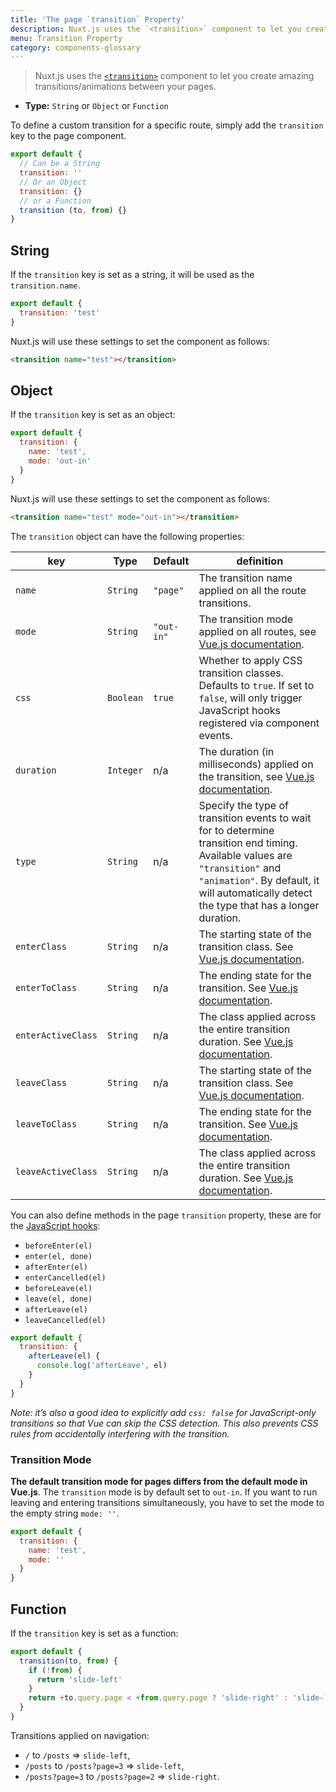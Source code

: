 ```yaml
---
title: 'The page `transition` Property'
description: Nuxt.js uses the `<transition>` component to let you create and apply amazing transitions/animations as you navigate between your pages.
menu: Transition Property
category: components-glossary
---
```


> Nuxt.js uses the [`<transition>`](https://vuejs.org/v2/guide/transitions.html#Transitioning-Single-Elements-Components) component to let you create amazing transitions/animations between your pages.

- **Type:** `String` or `Object` or `Function`

To define a custom transition for a specific route, simply add the `transition` key to the page component.

```js
export default {
  // Can be a String
  transition: ''
  // Or an Object
  transition: {}
  // or a Function
  transition (to, from) {}
}
```

## String

If the `transition` key is set as a string, it will be used as the `transition.name`.

```js
export default {
  transition: 'test'
}
```

Nuxt.js will use these settings to set the component as follows:

```html
<transition name="test"></transition>
```

## Object

If the `transition` key is set as an object:

```js
export default {
  transition: {
    name: 'test',
    mode: 'out-in'
  }
}
```

Nuxt.js will use these settings to set the component as follows:

```html
<transition name="test" mode="out-in"></transition>
```

The `transition` object can have the following properties:

| key                | Type      | Default    | definition                                                                                                                                                                                                                 |
| ------------------ | --------- | ---------- | -------------------------------------------------------------------------------------------------------------------------------------------------------------------------------------------------------------------------- |
| `name`             | `String`  | `"page"`   | The transition name applied on all the route transitions.                                                                                                                                                                  |
| `mode`             | `String`  | `"out-in"` | The transition mode applied on all routes, see [Vue.js documentation](https://vuejs.org/v2/guide/transitions.html#Transition-Modes).                                                                                       |
| `css`              | `Boolean` | `true`     | Whether to apply CSS transition classes. Defaults to `true`. If set to `false`, will only trigger JavaScript hooks registered via component events.                                                                        |
| `duration`         | `Integer` | n/a        | The duration (in milliseconds) applied on the transition, see [Vue.js documentation](https://vuejs.org/v2/guide/transitions.html#Explicit-Transition-Durations).                                                           |
| `type`             | `String`  | n/a        | Specify the type of transition events to wait for to determine transition end timing. Available values are `"transition"` and `"animation"`. By default, it will automatically detect the type that has a longer duration. |
| `enterClass`       | `String`  | n/a        | The starting state of the transition class. See [Vue.js documentation](https://vuejs.org/v2/guide/transitions.html#Custom-Transition-Classes).                                                                             |
| `enterToClass`     | `String`  | n/a        | The ending state for the transition. See [Vue.js documentation](https://vuejs.org/v2/guide/transitions.html#Custom-Transition-Classes).                                                                                    |
| `enterActiveClass` | `String`  | n/a        | The class applied across the entire transition duration. See [Vue.js documentation](https://vuejs.org/v2/guide/transitions.html#Custom-Transition-Classes).                                                                |
| `leaveClass`       | `String`  | n/a        | The starting state of the transition class. See [Vue.js documentation](https://vuejs.org/v2/guide/transitions.html#Custom-Transition-Classes).                                                                             |
| `leaveToClass`     | `String`  | n/a        | The ending state for the transition. See [Vue.js documentation](https://vuejs.org/v2/guide/transitions.html#Custom-Transition-Classes).                                                                                    |
| `leaveActiveClass` | `String`  | n/a        | The class applied across the entire transition duration. See [Vue.js documentation](https://vuejs.org/v2/guide/transitions.html#Custom-Transition-Classes).                                                                |

You can also define methods in the page `transition` property, these are for the [JavaScript hooks](https://vuejs.org/v2/guide/transitions.html#JavaScript-Hooks):

- `beforeEnter(el)`
- `enter(el, done)`
- `afterEnter(el)`
- `enterCancelled(el)`
- `beforeLeave(el)`
- `leave(el, done)`
- `afterLeave(el)`
- `leaveCancelled(el)`

```js
export default {
  transition: {
    afterLeave(el) {
      console.log('afterLeave', el)
    }
  }
}
```

_Note: it’s also a good idea to explicitly add `css: false` for JavaScript-only transitions so that Vue can skip the CSS detection. This also prevents CSS rules from accidentally interfering with the transition._

### Transition Mode

**The default transition mode for pages differs from the default mode in Vue.js**. The `transition` mode is by default set to `out-in`. If you want to run leaving and entering transitions simultaneously, you have to set the mode to the empty string `mode: ''`.

```js
export default {
  transition: {
    name: 'test',
    mode: ''
  }
}
```

## Function

If the `transition` key is set as a function:

```js
export default {
  transition(to, from) {
    if (!from) {
      return 'slide-left'
    }
    return +to.query.page < +from.query.page ? 'slide-right' : 'slide-left'
  }
}
```

Transitions applied on navigation:

- `/` to `/posts` => `slide-left`,
- `/posts` to `/posts?page=3` => `slide-left`,
- `/posts?page=3` to `/posts?page=2` => `slide-right`.
